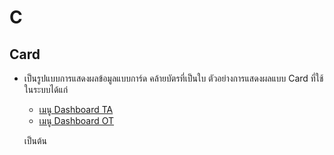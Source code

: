# C

## Card

*   เป็นรูปแบบการแสดงผลข้อมูลแบบการ์ด คล้ายบัตรที่เป็นใบ ตัวอย่างการแสดงผลแบบ Card ที่ใช้ในระบบได้แก่&#x20;

    * [เมนู Dashboard TA](../undefined-1/dashboard/dashboard-ta.md#undefined)&#x20;
    * [เมนู Dashboard OT](../undefined-1/dashboard/dashboard-ot.md#undefined)&#x20;

    เป็นต้น
